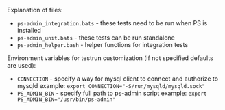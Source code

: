 Explanation of files:

* `ps-admin_integration.bats` - these tests need to be run when PS is installed
* `ps-admin_unit.bats` - these tests can be run standalone
* `ps-admin_helper.bash` - helper functions for integration tests

Environment variables for testrun customization (if not specified defaults are used):
* `CONNECTION` - specify a way for mysql client to connect and authorize to mysqld
example: `export CONNECTION="-S/run/mysqld/mysqld.sock"`
* `PS_ADMIN_BIN` - specify full path to ps-admin script
example: `export PS_ADMIN_BIN="/usr/bin/ps-admin"`
